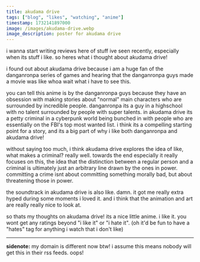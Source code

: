 ```yaml
---
title: akudama drive
tags: ["blog", "likes", "watching", "anime"]
timestamp: 1732141897000
image: /images/akudama-drive.webp
image_description: poster for akudama drive
---
```


i wanna start writing reviews here of stuff ive seen recently, especially when its stuff i like. so heres what i thought about akudama drive!

i found out about akudama drive because i am a huge fan of the danganronpa series of games and hearing that the danganronpa guys made a movie was like whoa wait what i have to see this.

you can tell this anime is by the danganronpa guys because they have an obsession with making stories about "normal" main characters who are surrounded by incredible people. danganronpa its a guy in a highschool with no talent surrounded by people with super talents. in akudama drive its a petty criminal in a cyberpunk world being bunched in with people who are essentially on the FBI's top most wanted list. i think its a compelling starting point for a story, and its a big part of why i like both danganronpa and akudama drive!

without saying too much, i think akudama drive explores the idea of like, what makes a criminal? really well. towards the end especially it really focuses on this, the idea that the distinction between a regular person and a criminal is ultimately just an arbitrary line drawn by the ones in power. committing a crime isnt about committing something morally bad, but about threatening those in power.

the soundtrack in akudama drive is also like. damn. it got me really extra hyped during some moments i loved it. and i think that the animation and art are really really nice to look at.

so thats my thoughts on akudama drive! its a nice little anime. i like it. you wont get any ratings beyond "i like it" or "i hate it". (oh it'd be fun to have a "hates" tag for anything i watch that i don't like)

---

**sidenote:** my domain is different now btw! i assume this means nobody will get this in their rss feeds. oops!